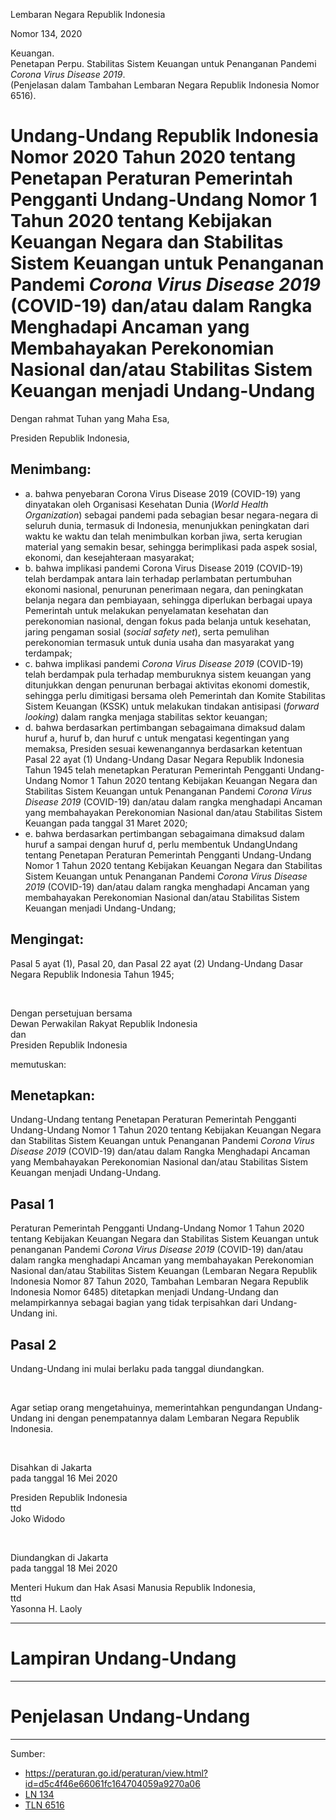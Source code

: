 Lembaran Negara Republik Indonesia

Nomor 134, 2020

Keuangan. </br>
Penetapan Perpu.
Stabilitas Sistem Keuangan untuk Penanganan Pandemi *Corona Virus Disease 2019*. </br>
(Penjelasan dalam Tambahan Lembaran Negara Republik Indonesia Nomor 6516).

# Undang-Undang Republik Indonesia Nomor 2020 Tahun 2020 tentang Penetapan Peraturan Pemerintah Pengganti Undang-Undang Nomor 1 Tahun 2020 tentang Kebijakan Keuangan Negara dan Stabilitas Sistem Keuangan untuk Penanganan Pandemi *Corona Virus Disease 2019* (COVID-19) dan/atau dalam Rangka Menghadapi Ancaman yang Membahayakan Perekonomian Nasional dan/atau Stabilitas Sistem Keuangan menjadi Undang-Undang

Dengan rahmat Tuhan yang Maha Esa,

Presiden Republik Indonesia,

## Menimbang:

* a. bahwa penyebaran Corona Virus Disease 2019 (COVID-19) yang dinyatakan oleh Organisasi Kesehatan Dunia (*World Health Organization*) sebagai pandemi pada sebagian besar negara-negara di seluruh dunia, termasuk di Indonesia, menunjukkan peningkatan dari waktu ke waktu dan telah menimbulkan korban jiwa, serta kerugian material yang semakin besar, sehingga berimplikasi pada aspek sosial, ekonomi, dan kesejahteraan masyarakat;
* b. bahwa implikasi pandemi Corona Virus Disease 2019 (COVID-19) telah berdampak antara lain terhadap perlambatan pertumbuhan ekonomi nasional, penurunan penerimaan negara, dan peningkatan belanja negara dan pembiayaan, sehingga diperlukan berbagai upaya Pemerintah untuk melakukan penyelamatan kesehatan dan perekonomian nasional, dengan fokus pada belanja untuk kesehatan, jaring pengaman sosial (*social safety net*), serta pemulihan perekonomian termasuk untuk dunia usaha dan masyarakat yang terdampak;
* c. bahwa implikasi pandemi *Corona Virus Disease 2019* (COVID-19) telah berdampak pula terhadap memburuknya sistem keuangan yang ditunjukkan dengan penurunan berbagai aktivitas ekonomi domestik, sehingga perlu dimitigasi bersama oleh Pemerintah dan Komite Stabilitas Sistem Keuangan (KSSK) untuk melakukan tindakan antisipasi (*forward looking*) dalam rangka menjaga stabilitas sektor keuangan;
* d. bahwa berdasarkan pertimbangan sebagaimana dimaksud dalam huruf a, huruf b, dan huruf c untuk mengatasi kegentingan yang
memaksa, Presiden sesuai kewenangannya berdasarkan ketentuan Pasal 22 ayat (1) Undang-Undang Dasar Negara Republik Indonesia Tahun 1945 telah menetapkan Peraturan Pemerintah Pengganti Undang-Undang Nomor 1 Tahun 2020 tentang Kebijakan Keuangan Negara dan Stabilitas Sistem Keuangan untuk Penanganan Pandemi *Corona Virus Disease 2019* (COVID-19) dan/atau dalam rangka menghadapi Ancaman yang membahayakan Perekonomian Nasional dan/atau Stabilitas Sistem Keuangan pada tanggal 31 Maret 2020;
* e. bahwa berdasarkan pertimbangan sebagaimana dimaksud dalam huruf a sampai dengan huruf d, perlu membentuk UndangUndang tentang Penetapan Peraturan Pemerintah Pengganti Undang-Undang Nomor 1 Tahun 2020 tentang Kebijakan Keuangan Negara dan Stabilitas Sistem Keuangan untuk Penanganan Pandemi *Corona Virus Disease 2019* (COVID-19) dan/atau dalam rangka menghadapi Ancaman yang membahayakan Perekonomian Nasional dan/atau Stabilitas Sistem Keuangan menjadi Undang-Undang;

## Mengingat:

Pasal 5 ayat (1), Pasal 20, dan Pasal 22 ayat (2) Undang-Undang Dasar Negara Republik Indonesia Tahun 1945;

</br>

Dengan persetujuan bersama </br>
Dewan Perwakilan Rakyat Republik Indonesia </br>
dan </br>
Presiden Republik Indonesia

memutuskan:

## Menetapkan:

Undang-Undang tentang Penetapan Peraturan Pemerintah Pengganti Undang-Undang Nomor 1 Tahun 2020 tentang Kebijakan Keuangan Negara dan Stabilitas Sistem Keuangan untuk Penanganan Pandemi *Corona Virus Disease 2019* (COVID-19) dan/atau dalam Rangka Menghadapi Ancaman yang Membahayakan Perekonomian Nasional dan/atau Stabilitas Sistem Keuangan menjadi Undang-Undang.

## Pasal 1

Peraturan Pemerintah Pengganti Undang-Undang Nomor 1 Tahun 2020 tentang Kebijakan Keuangan Negara dan Stabilitas Sistem Keuangan untuk penanganan Pandemi *Corona Virus Disease 2019* (COVID-19) dan/atau dalam rangka menghadapi Ancaman yang membahayakan Perekonomian Nasional dan/atau Stabilitas Sistem Keuangan (Lembaran Negara Republik Indonesia Nomor 87 Tahun 2020, Tambahan Lembaran Negara Republik Indonesia Nomor 6485) ditetapkan menjadi Undang-Undang dan melampirkannya sebagai bagian yang tidak terpisahkan dari Undang-Undang ini.

## Pasal 2

Undang-Undang ini mulai berlaku pada tanggal diundangkan.

</br>

Agar setiap orang mengetahuinya, memerintahkan pengundangan Undang-Undang ini dengan penempatannya dalam Lembaran Negara Republik Indonesia.

</br>

Disahkan di Jakarta </br>
pada tanggal 16 Mei 2020

Presiden Republik Indonesia </br>
ttd </br>
Joko Widodo

</br>

Diundangkan di Jakarta </br>
pada tanggal 18 Mei 2020 </br>

Menteri Hukum dan Hak Asasi Manusia Republik Indonesia, </br>
ttd </br>
Yasonna H. Laoly

---

# Lampiran Undang-Undang

---

# Penjelasan Undang-Undang

---

Sumber:
* <https://peraturan.go.id/peraturan/view.html?id=d5c4f46e66061fc164704059a9270a06>
* [LN 134](https://peraturan.go.id/common/dokumen/ln/2020/uu2-2020bt.pdf)
* [TLN 6516](https://peraturan.go.id/common/dokumen/ln/2020/uu2-2020pjl.pdf)

